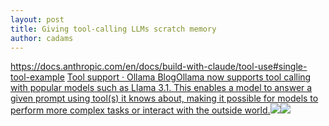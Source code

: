 ```yaml
---
layout: post
title: Giving tool-calling LLMs scratch memory
author: cadams
---
```

<https://docs.anthropic.com/en/docs/build-with-claude/tool-use#single-tool-example>
[Tool support · Ollama BlogOllama now supports tool calling with popular models such as Llama 3.1. This enables a model to answer a given prompt using tool(s) it knows about, making it possible for models to perform more complex tasks or interact with the outside world.![](https://ollama.com/public/apple-touch-icon.png)![](https://ollama.com/public/og.png)](https://ollama.com/blog/tool-support)
